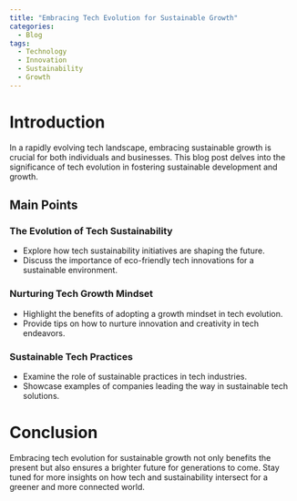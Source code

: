 ```yaml
---
title: "Embracing Tech Evolution for Sustainable Growth"
categories:
  - Blog
tags:
  - Technology
  - Innovation
  - Sustainability
  - Growth
---
```


# Introduction
In a rapidly evolving tech landscape, embracing sustainable growth is crucial for both individuals and businesses. This blog post delves into the significance of tech evolution in fostering sustainable development and growth.

## Main Points
### The Evolution of Tech Sustainability
- Explore how tech sustainability initiatives are shaping the future.
- Discuss the importance of eco-friendly tech innovations for a sustainable environment.

### Nurturing Tech Growth Mindset
- Highlight the benefits of adopting a growth mindset in tech evolution.
- Provide tips on how to nurture innovation and creativity in tech endeavors.

### Sustainable Tech Practices
- Examine the role of sustainable practices in tech industries.
- Showcase examples of companies leading the way in sustainable tech solutions.

# Conclusion
Embracing tech evolution for sustainable growth not only benefits the present but also ensures a brighter future for generations to come. Stay tuned for more insights on how tech and sustainability intersect for a greener and more connected world.